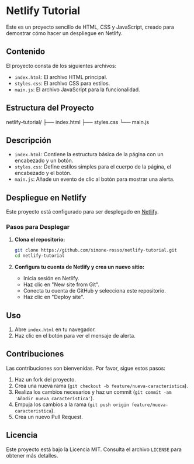 # Netlify Tutorial

Este es un proyecto sencillo de HTML, CSS y JavaScript, creado para demostrar cómo hacer un despliegue en Netlify.

## Contenido

El proyecto consta de los siguientes archivos:

- `index.html`: El archivo HTML principal.
- `styles.css`: El archivo CSS para estilos.
- `main.js`: El archivo JavaScript para la funcionalidad.

## Estructura del Proyecto

netlify-tutorial/
├── index.html
├── styles.css
└── main.js

## Descripción

- `index.html`: Contiene la estructura básica de la página con un encabezado y un botón.
- `styles.css`: Define estilos simples para el cuerpo de la página, el encabezado y el botón.
- `main.js`: Añade un evento de clic al botón para mostrar una alerta.

## Despliegue en Netlify

Este proyecto está configurado para ser desplegado en [Netlify](https://www.netlify.com/).

### Pasos para Desplegar

1. **Clona el repositorio:**

    ```sh
    git clone https://github.com/simone-rosso/netlify-tutorial.git
    cd netlify-tutorial
    ```

2. **Configura tu cuenta de Netlify y crea un nuevo sitio:**
    - Inicia sesión en Netlify.
    - Haz clic en "New site from Git".
    - Conecta tu cuenta de GitHub y selecciona este repositorio.
    - Haz clic en "Deploy site".

## Uso

1. Abre `index.html` en tu navegador.
2. Haz clic en el botón para ver el mensaje de alerta.

## Contribuciones

Las contribuciones son bienvenidas. Por favor, sigue estos pasos:

1. Haz un fork del proyecto.
2. Crea una nueva rama (`git checkout -b feature/nueva-caracteristica`).
3. Realiza los cambios necesarios y haz un commit (`git commit -am 'Añadir nueva característica'`).
4. Empuja los cambios a la rama (`git push origin feature/nueva-caracteristica`).
5. Crea un nuevo Pull Request.

## Licencia

Este proyecto está bajo la Licencia MIT. Consulta el archivo `LICENSE` para obtener más detalles.